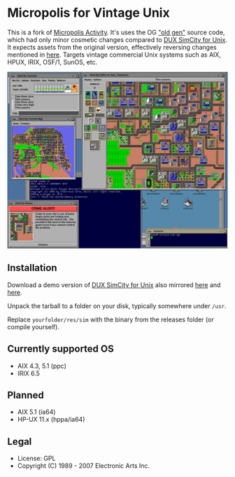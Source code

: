 # Micropolis for Vintage Unix

This is a fork of [Micropolis Activity](https://github.com/SimHacker/micropolis/tree/master/micropolis-activity). It's uses the OG ["old gen"](https://wiki.laptop.org/go/Micropolis#Old_Generation:_C_TCL/Tk_Micropolis) source code, which had only minor cosmetic changes compared to [DUX SimCity for Unix](https://web.archive.org/web/19970714233606/http://www.dux.com/simctyux.html). It expects assets from the original version, effectively reversing changes mentioned in [here](https://raw.githubusercontent.com/SimHacker/micropolis/master/micropolis-activity/src/PLAN.txt). Targets vintage commercial Unix systems such as AIX, HPUX, IRIX, OSF/1, SunOS, etc. 


![Micropolis-IRIX](simirix.png)

## Installation

Download a demo version of [DUX SimCity for Unix](https://web.archive.org/web/19970714233306/http://www.dux.com/demo.html) also mirrored [here](http://osarchive.org/apps/simcity) and [here](http://tenox.pdp-11.ru/apps/simcity/).

Unpack the tarball to a folder on your disk, typically somewhere under `/usr`.

Replace `yourfolder/res/sim` with the binary from the releases folder (or compile yourself). 

## Currently supported OS

- AIX 4.3, 5.1 (ppc)
- IRIX 6.5

## Planned

- AIX 5.1 (ia64)
- HP-UX 11.x (hppa/ia64)

## Legal

- License: GPL
- Copyright (C) 1989 - 2007 Electronic Arts Inc.
